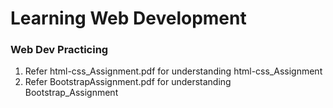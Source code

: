 # Learning Web Development
### Web Dev Practicing 

1. Refer html-css_Assignment.pdf for understanding html-css_Assignment
1. Refer BootstrapAssignment.pdf for understanding Bootstrap_Assignment
